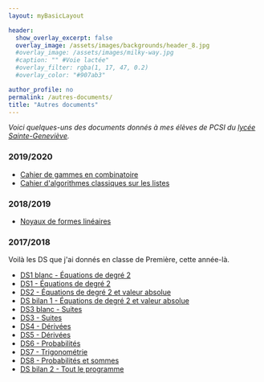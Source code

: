 ```yaml
---
layout: myBasicLayout

header:
  show_overlay_excerpt: false
  overlay_image: /assets/images/backgrounds/header_8.jpg
  #overlay_image: /assets/images/milky-way.jpg
  #caption: "" #Voie lactée"
  #overlay_filter: rgba(1, 17, 47, 0.2)
  #overlay_color: "#907ab3"

author_profile: no
permalink: /autres-documents/
title: "Autres documents"
---
```


*Voici quelques-uns des documents donnés à mes élèves de PCSI du [lycée Sainte-Geneviève](https://www.bginette.com).*


### 2019/2020
- [Cahier de gammes en combinatoire](combinatoire_cahier_exercices_corriges.pdf)
- [Cahier d'algorithmes classiques sur les listes](algorithmes_listes_cahier_de_correction.pdf)

### 2018/2019
- [Noyaux de formes linéaires](DS_blanc_2018_19_formes_lineaires.pdf)

### 2017/2018

Voilà les DS que j'ai donnés en classe de Première, cette année-là.

- [DS1 blanc - Équations de degré 2](DS1_1S5_blanc.pdf)
- [DS1 - Équations de degré 2](DS1_1S5_definitif.pdf)
- [DS2 - Équations de degré 2 et valeur absolue](DS2_1S5_definitif.pdf)
- [DS bilan 1 - Équations de degré 2 et valeur absolue](JBE_1_1S5.pdf)
- [DS3 blanc - Suites](DS3_1S5_enonce_qui_ne_sera_pas_pose.pdf)
- [DS3 - Suites](DS3_1S5_enonce.pdf)
- [DS4 - Dérivées](DS4_1S5_enonce.pdf)
- [DS5 - Dérivées](DS5_1S5_enonce.pdf)
- [DS6 - Probabilités](DS6_1S5_enonce.pdf)
- [DS7 - Trigonométrie](DS7_1S5_QCM.pdf)
- [DS8 - Probabilités et sommes](DS8_1S5_enonce.pdf)
- [DS bilan 2 - Tout le programme](JBE_1S_Mai_2018.pdf)

